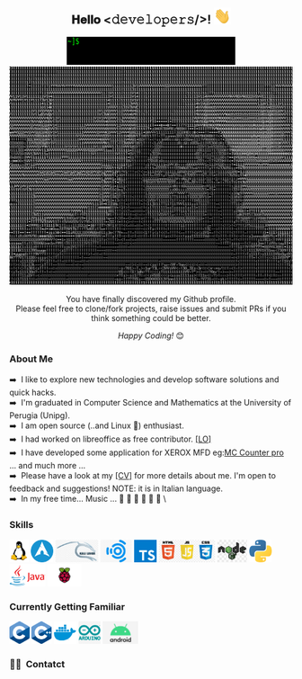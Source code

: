 <div align="center">
<h2> 𝐇𝐞𝐥𝐥𝐨 <𝚍𝚎𝚟𝚎𝚕𝚘𝚙𝚎𝚛𝚜/>! <img src="./Hi.gif" width="30px"> </h2>
</div>

<div align="center" width="50">

<img src="./welcome_giacco.gif" alt="Welcome!" width="300" height="50"/>

</div>

<div align="center"> 
  <img src="./giacco.gif" alt="Giacco!" width="600"/> <br>
  
You have finally discovered my Github profile. <br>
Please feel free to clone/fork projects, raise issues and submit PRs if you think something could be better. <br>

<i>Happy Coding!</i> 😊

</div>

### About Me

:arrow_right: &nbsp;I like to explore new technologies and develop software solutions and quick hacks.\
:arrow_right: &nbsp;I'm graduated in Computer Science and Mathematics at the University of Perugia (Unipg).\
:arrow_right: &nbsp;I am open source (..and Linux :penguin:) enthusiast.\
:arrow_right: &nbsp;I had worked on libreoffice as free contributor. <a href="https://github.com/giacco/giacco/blob/main/Filippo%20giacche%CC%80.pdf">[LO]</a> \
:arrow_right: &nbsp;I have developed some application for XEROX MFD eg:<a href="https://appgallery.services.xerox.com/#!/home/app-details/3741a1da-0a7f-44ba-a662-87ccaaaa6cb8">MC Counter pro</a> ... and much more ... \
:arrow_right: &nbsp;Please have a look at my <a href="https://github.com/giacco/giacco/blob/main/Filippo%20giacche%CC%80.pdf">[CV]</a> for more details about me. I'm open to feedback and suggestions! NOTE: it is in Italian language.\
:arrow_right: &nbsp;In my free time... Music ... :musical_note: :musical_keyboard: :musical_score: :guitar: :guitar: :metal: \


### Skills 
<code><a href="https://www.kernel.org/"><img height="40" src="./linux.png" alt="linux logo" /></a></code>
<code><a href="https://archlinux.org/"><img height="40" src="./archlinux-512.png" alt="arch linux logo" /></a></code>
<code><a href="https://https://www.kali.org/"><img height="40" src="./kali.png" alt="kali linux logo" /></a></code>
<code><a href="https://ubuntustudio.org/"><img height="40" src="./ubuntu-Studio.jpg" alt="ubuntu studio linux logo" /></a></code>
<code><a href="https://www.typescriptlang.org/"><img height="40" src="./typescript-seeklogo.com.svg" alt="ts logo" /></a></code>
<code><a href="https://www.javascript.com/"><img height="40" src="./frontEnd.jpg" alt="js logo" /></a></code>
<code><a href="https://nodejs.org/en/"><img height="40" src="node-js.jpg" alt="nodejs logo" /></a></code>
<code><a href="https://www.python.org/"><img height="40" src="./python-seeklogo.com.svg" alt="python logo" /></a></code>
<code><a href="https://www.java.com/en/"><img height="40" src="./Java-Logo.png" alt="python logo" /></a></code>
<code><a href="https://www.raspberrypi.org/"><img height="40" src="Raspberry.png" alt="raspberry logo" /></a></code>

### Currently Getting Familiar
<code><a href="https://www.cprogramming.com/"><img height="40" src="C.png" alt="c logo" /></a></code>
<code><a href="https://www.cprogramming.com/"><img height="40" src="cpp.png" alt="c++ logo" /></a></code>
<code><a href="https://www.docker.com/"><img height="40" src="docker.png" alt="doker logo" /></a></code>
<code><a href="https://www.arduino.cc/"><img height="40" src="arduino-logo.png" alt="arduino logo" /></a></code>
<code><a href="https://developer.android.com/"><img height="40" src="./android.jpg" alt="python logo" /></a></code>



### 🤝🏻 &nbsp;Contatct

<p align="center">
</p>

